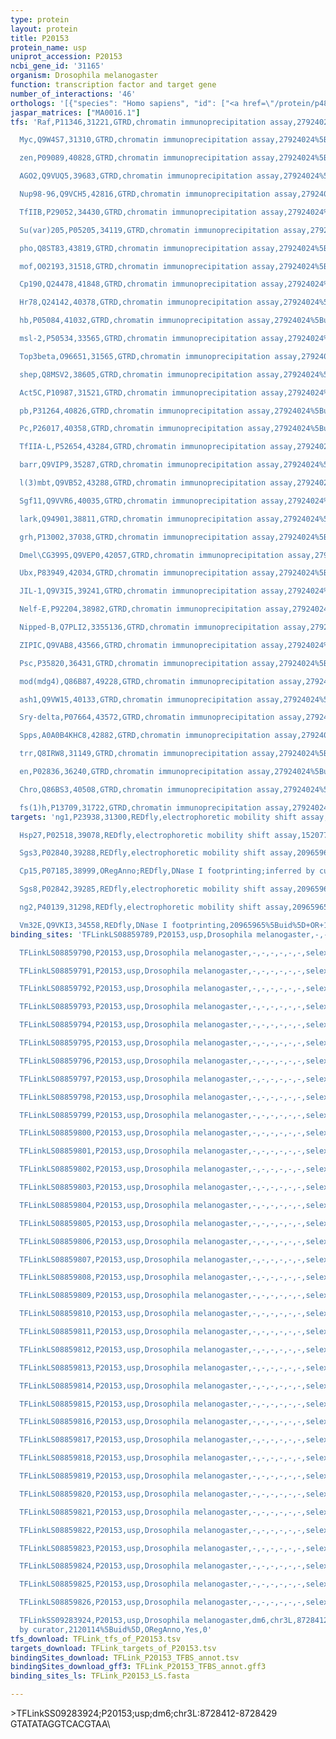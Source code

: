 ```yaml
---
type: protein
layout: protein
title: P20153
protein_name: usp
uniprot_accession: P20153
ncbi_gene_id: '31165'
organism: Drosophila melanogaster
function: transcription factor and target gene
number_of_interactions: '46'
orthologs: '[{"species": "Homo sapiens", "id": ["<a href=\"/protein/p48443\">P48443</a>", "<a href=\"/protein/p28702\">P28702</a>", "<a href=\"/protein/p19793\">P19793</a>"]}, {"species": "Danio rerio", "id": ["B3DG77", "Q1LV96", "<a href=\"/protein/q6dhp9\">Q6DHP9</a>", "<a href=\"/protein/f1q4v9\">F1Q4V9</a>", "F1RDN3"]}, {"species": "Mus musculus", "id": ["<a href=\"/protein/p28705\">P28705</a>", "<a href=\"/protein/p28700\">P28700</a>"]}, {"species": "Rattus norvegicus", "id": ["A0A0G2JZ22", "<a href=\"/protein/a0a0g2qbz5\">A0A0G2QBZ5</a>", "<a href=\"/protein/q0vj96\">Q0VJ96</a>"]}]'
jaspar_matrices: ["MA0016.1"]
tfs: 'Raf,P11346,31221,GTRD,chromatin immunoprecipitation assay,27924024%5Buid%5D,No

  Myc,Q9W4S7,31310,GTRD,chromatin immunoprecipitation assay,27924024%5Buid%5D,No

  zen,P09089,40828,GTRD,chromatin immunoprecipitation assay,27924024%5Buid%5D,No

  AGO2,Q9VUQ5,39683,GTRD,chromatin immunoprecipitation assay,27924024%5Buid%5D,No

  Nup98-96,Q9VCH5,42816,GTRD,chromatin immunoprecipitation assay,27924024%5Buid%5D,No

  TfIIB,P29052,34430,GTRD,chromatin immunoprecipitation assay,27924024%5Buid%5D,No

  Su(var)205,P05205,34119,GTRD,chromatin immunoprecipitation assay,27924024%5Buid%5D,No

  pho,Q8ST83,43819,GTRD,chromatin immunoprecipitation assay,27924024%5Buid%5D,No

  mof,O02193,31518,GTRD,chromatin immunoprecipitation assay,27924024%5Buid%5D,No

  Cp190,Q24478,41848,GTRD,chromatin immunoprecipitation assay,27924024%5Buid%5D,No

  Hr78,Q24142,40378,GTRD,chromatin immunoprecipitation assay,27924024%5Buid%5D,No

  hb,P05084,41032,GTRD,chromatin immunoprecipitation assay,27924024%5Buid%5D,No

  msl-2,P50534,33565,GTRD,chromatin immunoprecipitation assay,27924024%5Buid%5D,No

  Top3beta,O96651,31565,GTRD,chromatin immunoprecipitation assay,27924024%5Buid%5D,No

  shep,Q8MSV2,38605,GTRD,chromatin immunoprecipitation assay,27924024%5Buid%5D,No

  Act5C,P10987,31521,GTRD,chromatin immunoprecipitation assay,27924024%5Buid%5D,No

  pb,P31264,40826,GTRD,chromatin immunoprecipitation assay,27924024%5Buid%5D,No

  Pc,P26017,40358,GTRD,chromatin immunoprecipitation assay,27924024%5Buid%5D,No

  TfIIA-L,P52654,43284,GTRD,chromatin immunoprecipitation assay,27924024%5Buid%5D,No

  barr,Q9VIP9,35287,GTRD,chromatin immunoprecipitation assay,27924024%5Buid%5D,No

  l(3)mbt,Q9VB52,43288,GTRD,chromatin immunoprecipitation assay,27924024%5Buid%5D,No

  Sgf11,Q9VVR6,40035,GTRD,chromatin immunoprecipitation assay,27924024%5Buid%5D,No

  lark,Q94901,38811,GTRD,chromatin immunoprecipitation assay,27924024%5Buid%5D,No

  grh,P13002,37038,GTRD,chromatin immunoprecipitation assay,27924024%5Buid%5D,No

  Dmel\CG3995,Q9VEP0,42057,GTRD,chromatin immunoprecipitation assay,27924024%5Buid%5D,No

  Ubx,P83949,42034,GTRD,chromatin immunoprecipitation assay,27924024%5Buid%5D,No

  JIL-1,Q9V3I5,39241,GTRD,chromatin immunoprecipitation assay,27924024%5Buid%5D,No

  Nelf-E,P92204,38982,GTRD,chromatin immunoprecipitation assay,27924024%5Buid%5D,No

  Nipped-B,Q7PLI2,3355136,GTRD,chromatin immunoprecipitation assay,27924024%5Buid%5D,No

  ZIPIC,Q9VAB8,43566,GTRD,chromatin immunoprecipitation assay,27924024%5Buid%5D,No

  Psc,P35820,36431,GTRD,chromatin immunoprecipitation assay,27924024%5Buid%5D,No

  mod(mdg4),Q86B87,49228,GTRD,chromatin immunoprecipitation assay,27924024%5Buid%5D,No

  ash1,Q9VW15,40133,GTRD,chromatin immunoprecipitation assay,27924024%5Buid%5D,No

  Sry-delta,P07664,43572,GTRD,chromatin immunoprecipitation assay,27924024%5Buid%5D,No

  Spps,A0A0B4KHC8,42882,GTRD,chromatin immunoprecipitation assay,27924024%5Buid%5D,No

  trr,Q8IRW8,31149,GTRD,chromatin immunoprecipitation assay,27924024%5Buid%5D,No

  en,P02836,36240,GTRD,chromatin immunoprecipitation assay,27924024%5Buid%5D,No

  Chro,Q86BS3,40508,GTRD,chromatin immunoprecipitation assay,27924024%5Buid%5D,No

  fs(1)h,P13709,31722,GTRD,chromatin immunoprecipitation assay,27924024%5Buid%5D,No'
targets: 'ng1,P23938,31300,REDfly,electrophoretic mobility shift assay,20965965%5Buid%5D+OR+9466931%5Buid%5D,Yes

  Hsp27,P02518,39078,REDfly,electrophoretic mobility shift assay,15207730%5Buid%5D+OR+20965965%5Buid%5D+OR+8007953%5Buid%5D,Yes

  Sgs3,P02840,39288,REDfly,electrophoretic mobility shift assay,20965965%5Buid%5D+OR+9106163%5Buid%5D,Yes

  Cp15,P07185,38999,ORegAnno;REDfly,DNase I footprinting;inferred by curator,20965965%5Buid%5D+OR+2120114%5Buid%5D+OR+26578589%5Buid%5D,Yes

  Sgs8,P02842,39285,REDfly,electrophoretic mobility shift assay,20965965%5Buid%5D+OR+9106163%5Buid%5D,Yes

  ng2,P40139,31298,REDfly,electrophoretic mobility shift assay,20965965%5Buid%5D+OR+9466931%5Buid%5D,Yes

  Vm32E,Q9VKI3,34558,REDfly,DNase I footprinting,20965965%5Buid%5D+OR+19389369%5Buid%5D,No'
binding_sites: 'TFLinkLS08859789,P20153,usp,Drosophila melanogaster,-,-,-,-,-,-,selex,1280827%5Buid%5D,JASPAR,No,-

  TFLinkLS08859790,P20153,usp,Drosophila melanogaster,-,-,-,-,-,-,selex,1280827%5Buid%5D,JASPAR,No,-

  TFLinkLS08859791,P20153,usp,Drosophila melanogaster,-,-,-,-,-,-,selex,1280827%5Buid%5D,JASPAR,No,-

  TFLinkLS08859792,P20153,usp,Drosophila melanogaster,-,-,-,-,-,-,selex,1280827%5Buid%5D,JASPAR,No,-

  TFLinkLS08859793,P20153,usp,Drosophila melanogaster,-,-,-,-,-,-,selex,1280827%5Buid%5D,JASPAR,No,-

  TFLinkLS08859794,P20153,usp,Drosophila melanogaster,-,-,-,-,-,-,selex,1280827%5Buid%5D,JASPAR,No,-

  TFLinkLS08859795,P20153,usp,Drosophila melanogaster,-,-,-,-,-,-,selex,1280827%5Buid%5D,JASPAR,No,-

  TFLinkLS08859796,P20153,usp,Drosophila melanogaster,-,-,-,-,-,-,selex,1280827%5Buid%5D,JASPAR,No,-

  TFLinkLS08859797,P20153,usp,Drosophila melanogaster,-,-,-,-,-,-,selex,1280827%5Buid%5D,JASPAR,No,-

  TFLinkLS08859798,P20153,usp,Drosophila melanogaster,-,-,-,-,-,-,selex,1280827%5Buid%5D,JASPAR,No,-

  TFLinkLS08859799,P20153,usp,Drosophila melanogaster,-,-,-,-,-,-,selex,1280827%5Buid%5D,JASPAR,No,-

  TFLinkLS08859800,P20153,usp,Drosophila melanogaster,-,-,-,-,-,-,selex,1280827%5Buid%5D,JASPAR,No,-

  TFLinkLS08859801,P20153,usp,Drosophila melanogaster,-,-,-,-,-,-,selex,1280827%5Buid%5D,JASPAR,No,-

  TFLinkLS08859802,P20153,usp,Drosophila melanogaster,-,-,-,-,-,-,selex,1280827%5Buid%5D,JASPAR,No,-

  TFLinkLS08859803,P20153,usp,Drosophila melanogaster,-,-,-,-,-,-,selex,1280827%5Buid%5D,JASPAR,No,-

  TFLinkLS08859804,P20153,usp,Drosophila melanogaster,-,-,-,-,-,-,selex,1280827%5Buid%5D,JASPAR,No,-

  TFLinkLS08859805,P20153,usp,Drosophila melanogaster,-,-,-,-,-,-,selex,1280827%5Buid%5D,JASPAR,No,-

  TFLinkLS08859806,P20153,usp,Drosophila melanogaster,-,-,-,-,-,-,selex,1280827%5Buid%5D,JASPAR,No,-

  TFLinkLS08859807,P20153,usp,Drosophila melanogaster,-,-,-,-,-,-,selex,1280827%5Buid%5D,JASPAR,No,-

  TFLinkLS08859808,P20153,usp,Drosophila melanogaster,-,-,-,-,-,-,selex,1280827%5Buid%5D,JASPAR,No,-

  TFLinkLS08859809,P20153,usp,Drosophila melanogaster,-,-,-,-,-,-,selex,1280827%5Buid%5D,JASPAR,No,-

  TFLinkLS08859810,P20153,usp,Drosophila melanogaster,-,-,-,-,-,-,selex,1280827%5Buid%5D,JASPAR,No,-

  TFLinkLS08859811,P20153,usp,Drosophila melanogaster,-,-,-,-,-,-,selex,1280827%5Buid%5D,JASPAR,No,-

  TFLinkLS08859812,P20153,usp,Drosophila melanogaster,-,-,-,-,-,-,selex,1280827%5Buid%5D,JASPAR,No,-

  TFLinkLS08859813,P20153,usp,Drosophila melanogaster,-,-,-,-,-,-,selex,1280827%5Buid%5D,JASPAR,No,-

  TFLinkLS08859814,P20153,usp,Drosophila melanogaster,-,-,-,-,-,-,selex,1280827%5Buid%5D,JASPAR,No,-

  TFLinkLS08859815,P20153,usp,Drosophila melanogaster,-,-,-,-,-,-,selex,1280827%5Buid%5D,JASPAR,No,-

  TFLinkLS08859816,P20153,usp,Drosophila melanogaster,-,-,-,-,-,-,selex,1280827%5Buid%5D,JASPAR,No,-

  TFLinkLS08859817,P20153,usp,Drosophila melanogaster,-,-,-,-,-,-,selex,1280827%5Buid%5D,JASPAR,No,-

  TFLinkLS08859818,P20153,usp,Drosophila melanogaster,-,-,-,-,-,-,selex,1280827%5Buid%5D,JASPAR,No,-

  TFLinkLS08859819,P20153,usp,Drosophila melanogaster,-,-,-,-,-,-,selex,1280827%5Buid%5D,JASPAR,No,-

  TFLinkLS08859820,P20153,usp,Drosophila melanogaster,-,-,-,-,-,-,selex,1280827%5Buid%5D,JASPAR,No,-

  TFLinkLS08859821,P20153,usp,Drosophila melanogaster,-,-,-,-,-,-,selex,1280827%5Buid%5D,JASPAR,No,-

  TFLinkLS08859822,P20153,usp,Drosophila melanogaster,-,-,-,-,-,-,selex,1280827%5Buid%5D,JASPAR,No,-

  TFLinkLS08859823,P20153,usp,Drosophila melanogaster,-,-,-,-,-,-,selex,1280827%5Buid%5D,JASPAR,No,-

  TFLinkLS08859824,P20153,usp,Drosophila melanogaster,-,-,-,-,-,-,selex,1280827%5Buid%5D,JASPAR,No,-

  TFLinkLS08859825,P20153,usp,Drosophila melanogaster,-,-,-,-,-,-,selex,1280827%5Buid%5D,JASPAR,No,-

  TFLinkLS08859826,P20153,usp,Drosophila melanogaster,-,-,-,-,-,-,selex,1280827%5Buid%5D,JASPAR,No,-

  TFLinkSS09283924,P20153,usp,Drosophila melanogaster,dm6,chr3L,8728412,8728429,+,dm6&position=chr3L:8728412-8728429,inferred
  by curator,2120114%5Buid%5D,ORegAnno,Yes,0'
tfs_download: TFLink_tfs_of_P20153.tsv
targets_download: TFLink_targets_of_P20153.tsv
bindingSites_download: TFLink_P20153_TFBS_annot.tsv
bindingSites_download_gff3: TFLink_P20153_TFBS_annot.gff3
binding_sites_ls: TFLink_P20153_LS.fasta

---
```

\>TFLinkSS09283924;P20153;usp;dm6;chr3L:8728412-8728429\GTATATAGGTCACGTAA\